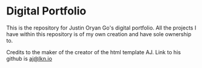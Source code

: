 # Digital Portfolio

This is the repository for Justin Oryan Go's digital portfolio. All the projects I have within this repository is of my own creation and have sole ownership to.  


Credits to the maker of the creator of the html template AJ.
Link to his github is aj@lkn.io
